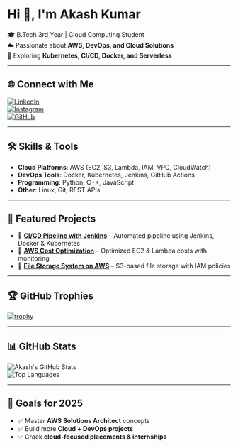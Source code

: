 # Hi 👋, I'm Akash Kumar  

🎓 B.Tech 3rd Year | Cloud Computing Student  
☁️ Passionate about **AWS, DevOps, and Cloud Solutions**  
🚀 Exploring **Kubernetes, CI/CD, Docker, and Serverless**  

---

## 🌐 Connect with Me  

[![LinkedIn](https://img.shields.io/badge/LinkedIn-blue?style=for-the-badge&logo=linkedin)](https://www.linkedin.com/in/your-linkedin-id)  
[![Instagram](https://img.shields.io/badge/Instagram-purple?style=for-the-badge&logo=instagram)](https://www.instagram.com/your-instagram-id)  
[![GitHub](https://img.shields.io/badge/GitHub-black?style=for-the-badge&logo=github)](https://github.com/kumar-akash05)  

---

## 🛠️ Skills & Tools  

- **Cloud Platforms**: AWS (EC2, S3, Lambda, IAM, VPC, CloudWatch)  
- **DevOps Tools**: Docker, Kubernetes, Jenkins, GitHub Actions  
- **Programming**: Python, C++, JavaScript  
- **Other**: Linux, Git, REST APIs  

---

## 📂 Featured Projects  

- 🔹 [**CI/CD Pipeline with Jenkins**](https://github.com/your-repo) – Automated pipeline using Jenkins, Docker & Kubernetes  
- 🔹 [**AWS Cost Optimization**](https://github.com/your-repo) – Optimized EC2 & Lambda costs with monitoring  
- 🔹 [**File Storage System on AWS**](https://github.com/your-repo) – S3-based file storage with IAM policies  

---

## 🏆 GitHub Trophies  

[![trophy](https://github-profile-trophy.vercel.app/?username=kumar-akash05&theme=onedark&no-frame=true&margin-w=15&margin-h=15)](https://github.com/ryo-ma/github-profile-trophy)  

---

## 📊 GitHub Stats  

![Akash's GitHub Stats](https://github-readme-stats.vercel.app/api?username=kumar-akash05&show_icons=true&theme=tokyonight)  
![Top Languages](https://github-readme-stats.vercel.app/api/top-langs/?username=kumar-akash05&layout=compact&theme=tokyonight)  

---

## 🎯 Goals for 2025  

- ✅ Master **AWS Solutions Architect** concepts  
- ✅ Build more **Cloud + DevOps projects**  
- ✅ Crack **cloud-focused placements & internships**  
